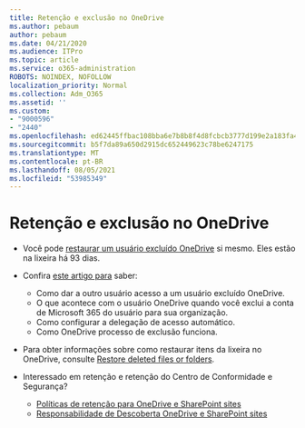 ```yaml
---
title: Retenção e exclusão no OneDrive
ms.author: pebaum
author: pebaum
ms.date: 04/21/2020
ms.audience: ITPro
ms.topic: article
ms.service: o365-administration
ROBOTS: NOINDEX, NOFOLLOW
localization_priority: Normal
ms.collection: Adm_O365
ms.assetid: ''
ms.custom:
- "9000596"
- "2440"
ms.openlocfilehash: ed62445ffbac108bba6e7b8b8f4d8fcbcb3777d199e2a183fa457949cfe830a0
ms.sourcegitcommit: b5f7da89a650d2915dc652449623c78be6247175
ms.translationtype: MT
ms.contentlocale: pt-BR
ms.lasthandoff: 08/05/2021
ms.locfileid: "53985349"
---
```

# <a name="onedrive-retention-and-deletion"></a>Retenção e exclusão no OneDrive

- Você pode [restaurar um usuário excluído OneDrive](https://docs.microsoft.com/onedrive/restore-deleted-onedrive) si mesmo. Eles estão na lixeira há 93 dias.

- Confira [este artigo para](https://docs.microsoft.com/onedrive/retention-and-deletion) saber:
    - Como dar a outro usuário acesso a um usuário excluído OneDrive.
    - O que acontece com o usuário OneDrive quando você exclui a conta de Microsoft 365 do usuário para sua organização.
    - Como configurar a delegação de acesso automático.
    - Como OneDrive processo de exclusão funciona.

- Para obter informações sobre como restaurar itens da lixeira no OneDrive, consulte [Restore deleted files or folders](https://support.office.com/article/949ada80-0026-4db3-a953-c99083e6a84f).

- Interessado em retenção e retenção do Centro de Conformidade e Segurança?
    - [Políticas de retenção para OneDrive e SharePoint sites](https://docs.microsoft.com/microsoft-365/compliance/retention-policies)
    - [Responsabilidade de Descoberta OneDrive e SharePoint sites](https://docs.microsoft.com/office365/securitycompliance/ediscovery-cases#step-4-place-content-locations-on-hold)
